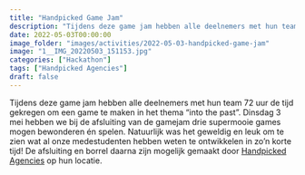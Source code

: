 ```yaml
---
title: "Handpicked Game Jam"
description: "Tijdens deze game jam hebben alle deelnemers met hun team 72 uur de tijd gekregen om een game te maken in het thema “into the past”."
date: 2022-05-03T00:00:00
image_folder: "images/activities/2022-05-03-handpicked-game-jam"
image: "1__IMG_20220503_151153.jpg"
categories: ["Hackathon"]
tags: ["Handpicked Agencies"]
draft: false
---
```


Tijdens deze game jam hebben alle deelnemers met hun team 72 uur de tijd gekregen om een game te maken in het thema “into the past”. Dinsdag 3 mei hebben we bij de afsluiting van de gamejam drie supermooie games mogen bewonderen én spelen. Natuurlijk was het geweldig en leuk om te zien wat al onze medestudenten hebben weten te ontwikkelen in zo’n korte tijd! De afsluiting en borrel daarna zijn mogelijk gemaakt door [Handpicked Agencies](https://www.handpickedagencies.com/) op hun locatie.